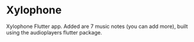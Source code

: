 # Xylophone
Xylophone Flutter app. Added are 7 music notes (you can add more), built using the audioplayers flutter package.
